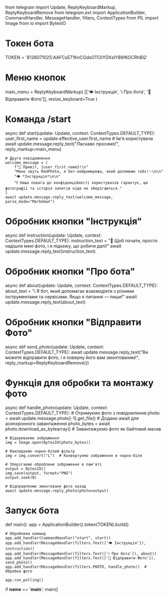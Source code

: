 from telegram import Update, ReplyKeyboardMarkup, ReplyKeyboardRemove
from telegram.ext import ApplicationBuilder, CommandHandler, MessageHandler, filters, ContextTypes
from PIL import Image
from io import BytesIO

# Токен бота
TOKEN = '8126071025:AAFCsE71KnCGdsOTCliYDXslY86fKOCRhBQ'

# Меню кнопок
main_menu = ReplyKeyboardMarkup(
    [['👁 Інструкція', 'ℹ️ Про бота', '📸 Відправити Фото']],
    resize_keyboard=True
)

# Команда /start
async def start(update: Update, context: ContextTypes.DEFAULT_TYPE):
    user_first_name = update.effective_user.first_name  # Ім'я користувача
    await update.message.reply_text("Ласкаво просимо!", reply_markup=main_menu)

    # Друге повідомлення
    welcome_message = (
        f"👋 Привіт, {user_first_name}!\n"
        "Мене звуть RedPhoto, я бот-нейромережа, який допоможе тобі!✨\n\n"
        "👁 *Інструкція*\n\n"
        "❗️ Наша повага до конфіденційності користувачів гарантує, що фотографії та історія запитів ніде не зберігаються."
    )
    await update.message.reply_text(welcome_message, parse_mode="Markdown")

# Обробник кнопки "Інструкція"
async def instruction(update: Update, context: ContextTypes.DEFAULT_TYPE):
    instruction_text = "📸 Щоб почати, просто надішли мені фото, і я підкажу, що робити далі!"
    await update.message.reply_text(instruction_text)

# Обробник кнопки "Про бота"
async def about(update: Update, context: ContextTypes.DEFAULT_TYPE):
    about_text = "ℹ️ Я бот, який допомагає взаємодіяти з різними інструментами та сервісами. Якщо є питання — пиши!"
    await update.message.reply_text(about_text)

# Обробник кнопки "Відправити Фото"
async def send_photo(update: Update, context: ContextTypes.DEFAULT_TYPE):
    await update.message.reply_text("Ви можете відправити фото, і я поверну його вам змонтованим!", reply_markup=ReplyKeyboardRemove())

# Функція для обробки та монтажу фото
async def handle_photo(update: Update, context: ContextTypes.DEFAULT_TYPE):
    # Отримуємо фото з повідомлення
    photo = await update.message.photo[-1].get_file()  # Додано await для асинхронного завантаження
    photo_bytes = await photo.download_as_bytearray()  # Завантажуємо фото як байтовий масив

    # Відкриваємо зображення
    img = Image.open(BytesIO(photo_bytes))

    # Накладаємо чорно-білий фільтр
    img = img.convert("L")  # Конвертуємо зображення в чорно-біле

    # Зберігаємо оброблене зображення в пам'яті
    output = BytesIO()
    img.save(output, format="PNG")
    output.seek(0)

    # Відправляємо змонтоване фото назад
    await update.message.reply_photo(photo=output)

# Запуск бота
def main():
    app = ApplicationBuilder().token(TOKEN).build()

    # Обробники команд
    app.add_handler(CommandHandler("start", start))
    app.add_handler(MessageHandler(filters.Text(['👁 Інструкція']), instruction))
    app.add_handler(MessageHandler(filters.Text(['ℹ️ Про бота']), about))
    app.add_handler(MessageHandler(filters.Text(['📸 Відправити Фото']), send_photo))
    app.add_handler(MessageHandler(filters.PHOTO, handle_photo))  # Обробка фото

    app.run_polling()

if __name__ == '__main__':
    main()
